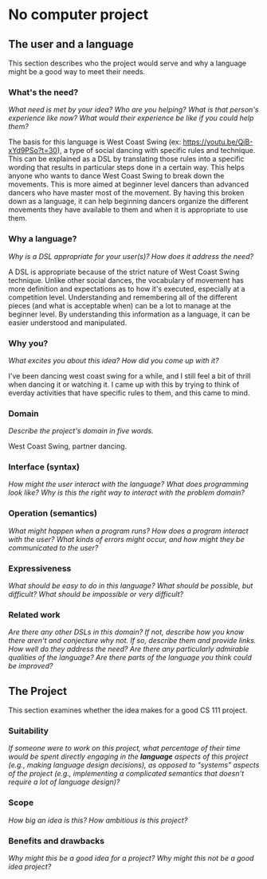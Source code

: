 # No computer project


## The user and a language
This section describes who the project would serve and why a language might be a
good way to meet their needs.



### What's the need?
_What need is met by your idea? Who are you helping? What is that person's
experience like now? What would their experience be like if you could help 
them?_

The basis for this language is West Coast Swing (ex: https://youtu.be/QiB-xYd9PSo?t=30), 
a type of social dancing with specific rules and technique. This can be explained as a 
DSL by translating those rules into a specific wording that results in particular steps 
done in a certain way. This helps anyone who wants to dance West Coast Swing to break down 
the movements. This is more aimed at beginner level dancers than advanced
dancers who have master most of the movement. By having this broken down as a
language, it can help beginning dancers organize the different movements they
have available to them and when it is appropriate to use them.

### Why a language?
_Why is a DSL appropriate for your user(s)? How does it address the need?_

A DSL is appropriate because of the strict nature of West Coast Swing technique.
Unlike other social dances, the vocabulary of movement has more definition
and expectations as to how it's executed, especially at a competition level. 
Understanding and remembering all of the different pieces (and what is acceptable
when) can be a lot to manage at the beginner level. By understanding this information
as a language, it can be easier understood and manipulated.

### Why you?
_What excites you about this idea? How did you come up with it?_

I've been dancing west coast swing for a while, and I still feel a bit of thrill
when dancing it or watching it. I came up with this by trying to think of everday
activities that have specific rules to them, and this came to mind.

### Domain
_Describe the project's domain in five words._

West Coast Swing, partner dancing.

### Interface (syntax)
_How might the user interact with the language? What does programming look 
like? Why is this the right way to interact with the problem domain?_ 



### Operation (semantics)
_What might happen when a program runs? How does a program interact with the
user? What kinds of errors might occur, and how might they be communicated to
the user?_


### Expressiveness
_What should be easy to do in this language? What should be possible, but
difficult? What should be impossible or very difficult?_


### Related work
_Are there any other DSLs in this domain? If not, describe how you know there
aren't and conjecture why not. If so, describe them and provide links. How well 
do they address the need? Are there any particularly admirable qualities of the
language? Are there parts of the language you think could be improved?_


## The Project
This section examines whether the idea makes for a good CS 111 project.


### Suitability
_If someone were to work on this project, what percentage of their time would be
spent directly engaging in the **language** aspects of this project (e.g.,
making language design decisions), as opposed to "systems" aspects of the
project (e.g., implementing a complicated semantics that doesn't require a lot
of language design)?_


### Scope
_How big an idea is this? How ambitious is this project?_


### Benefits and drawbacks
_Why might this be a good idea for a project? Why might this not be a good idea 
project?_

